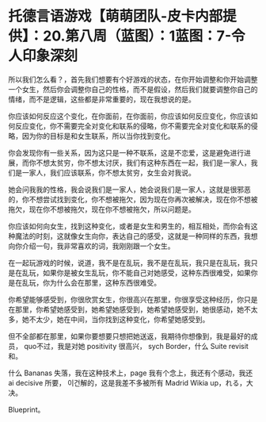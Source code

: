 # 托德言语游戏【萌萌团队-皮卡内部提供】：20.第八周（蓝图）：1蓝图：7-令人印象深刻

所以我们怎么看？，首先我们想要有个好游戏的状态，在你开始调整和你开始调整一个女生，然后你会调整你自己的性格，而不是假设，然后我们就要调整你自己的情绪，而不是逻辑，这些都是非常重要的，现在我想说的是。

你应该如何反应这个变化，在你面前，在你面前，你应该如何反应变化，你应该如何反应变化，你不需要完全对变化和联系的侵略，你不需要完全对变化和联系的侵略，因为你的目标是和女生联系，所以当你找到变化。

你会发现你有一些关系，因为这只是一种不联系，这是不恋爱，这是避免进行进展，而你不想太贫穷，你不想太讨厌，我们有这种东西在一起，我们是一家人，我们是一家人，我们应该联系，你不想太贫穷，女生会对我说。

她会问我我的性格，我会说我们是一家人，她会说我们是一家人，这就是很邪恶的，你不想尝试找到变化，你不想被拖欠，因为现在你再次被解决，现在你不想被拖欠，现在你不想被拖欠，现在你不想被拖欠，所以问题是。

你应该如何向女生，找到这种变化，或者是女生和男生的，相互相处，而你会有这种魔法的时刻，这就像女生向你，表达自己的感受，这就是一种同样的东西，我想向你介绍一句，我非常喜欢的词，我刚刚跟一个女生。

在一起玩游戏的时候，说道，我不是在乱玩，我不是在乱玩，我只是在乱玩，我只是在乱玩，如果你是被女生乱玩，你不能自己对她感受，这种东西很难受，如果你是在乱玩，你为什么会在那里，这种东西很难受。

你希望能够感受到，你很欣赏女生，你很高兴在那里，你很享受这种经历，你只是在那里，你希望她感受到，她希望她感受到，她希望她感受到，她很感动，她不太多，她不太少，她在中间，当你找到这种变化，你希望她感受到。

但不全部都在那里，如果你要想要只想把她送返，我期待你想像到，我是最好的成员， quo不过，我是对她 positivity 很高兴， sych Border，什么 Suite  revisit 和。

什么 Bananas 失落，我在这种技术上，page 我有个念上，我还有个感动，我还 ai  decisive 所要， 이건解的，这是我差不多被所有 Madrid  Wikia up，れる，大决。

Blueprint。